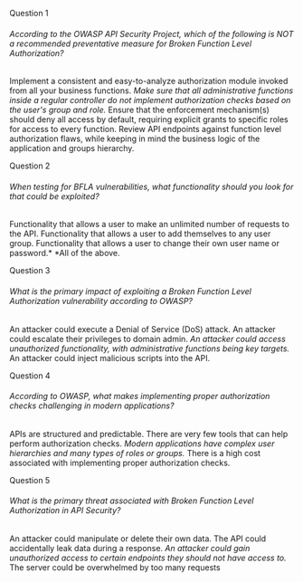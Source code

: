 
Question 1

###### According to the OWASP API Security Project, which of the following is NOT a recommended preventative measure for Broken Function Level Authorization?
Implement a consistent and easy-to-analyze authorization module invoked from all your business functions.
*Make sure that all administrative functions inside a regular controller do not implement authorization checks based on the user's group and role.*
Ensure that the enforcement mechanism(s) should deny all access by default, requiring explicit grants to specific roles for access to every function.
Review API endpoints against function level authorization flaws, while keeping in mind the business logic of the application and groups hierarchy.


Question 2
###### When testing for BFLA vulnerabilities, what functionality should you look for that could be exploited?
Functionality that allows a user to make an unlimited number of requests to the API.
Functionality that allows a user to add themselves to any user group.
Functionality that allows a user to change their own user name or password.*
*All of the above.


Question 3
###### What is the primary impact of exploiting a Broken Function Level Authorization vulnerability according to OWASP?
An attacker could execute a Denial of Service (DoS) attack.
An attacker could escalate their privileges to domain admin.
*An attacker could access unauthorized functionality, with administrative functions being key targets.*
An attacker could inject malicious scripts into the API.



Question 4
###### According to OWASP, what makes implementing proper authorization checks challenging in modern applications?
APIs are structured and predictable.
There are very few tools that can help perform authorization checks.
*Modern applications have complex user hierarchies and many types of roles or groups.*
There is a high cost associated with implementing proper authorization checks.



Question 5
###### What is the primary threat associated with Broken Function Level Authorization in API Security?
An attacker could manipulate or delete their own data.
The API could accidentally leak data during a response.
*An attacker could gain unauthorized access to certain endpoints they should not have access to.*
The server could be overwhelmed by too many requests